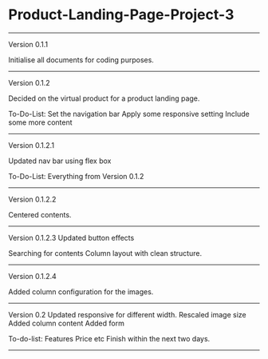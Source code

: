 # Product-Landing-Page-Project-3


-------------------------------------------------
Version 0.1.1

Initialise all documents for coding purposes.

------------------------------------------------
Version 0.1.2

Decided on the virtual product for a product landing page.

To-Do-List:
Set the navigation bar
Apply some responsive setting
Include some more content

-----------------------------------------------
Version 0.1.2.1

Updated nav bar using flex box

To-Do-List:
Everything from Version 0.1.2

---------------------------------------------------
Version 0.1.2.2

Centered contents.

----------------------------------------------------
Version 0.1.2.3
Updated button effects

Searching for contents
Column layout with clean structure.

------------------------------------------------------
Version 0.1.2.4

Added column configuration for the images.

------------------------------------------------------
Version 0.2
Updated responsive for different width.
Rescaled image size
Added column content
Added form

To-do-list:
Features
Price etc
Finish within the next two days.

-----------------------------------------------------